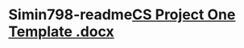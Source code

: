 # Simin798-readme[CS Project One Template .docx](https://github.com/Simin798/Simin798-readme/files/11858623/CS.Project.One.Template.docx)
